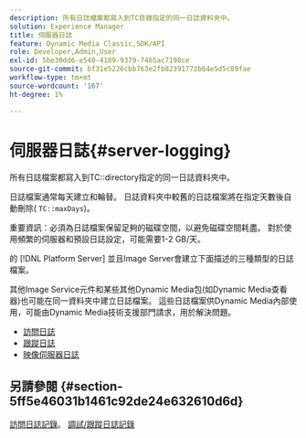 ```yaml
---
description: 所有日誌檔案都寫入到TC目錄指定的同一日誌資料夾中。
solution: Experience Manager
title: 伺服器日誌
feature: Dynamic Media Classic,SDK/API
role: Developer,Admin,User
exl-id: 5be30dd6-e540-4189-9379-7465ac7198ce
source-git-commit: bf31e5226cbb763e2fb82391772b64e5d5c89fae
workflow-type: tm+mt
source-wordcount: '167'
ht-degree: 1%

---
```


# 伺服器日誌{#server-logging}

所有日誌檔案都寫入到TC::directory指定的同一日誌資料夾中。

日誌檔案通常每天建立和輪替。 日誌資料夾中較舊的日誌檔案將在指定天數後自動刪除( `TC::maxDays`)。

重要資訊：必須為日誌檔案保留足夠的磁碟空間，以避免磁碟空間耗盡。 對於使用頻繁的伺服器和預設日誌設定，可能需要1-2 GB/天。

的 [!DNL Platform Server] 並且Image Server會建立下面描述的三種類型的日誌檔案。

其他Image Service元件和某些其他Dynamic Media包(如Dynamic Media查看器)也可能在同一資料夾中建立日誌檔案。 這些日誌檔案供Dynamic Media內部使用，可能由Dynamic Media技術支援部門請求，用於解決問題。

* [訪問日誌](c-access-log.md)
* [跟蹤日誌](c-trace-log.md)
* [映像伺服器日誌](c-image-server-log.md)

## 另請參閱 {#section-5ff5e46031b1461c92de24e632610d6d}

[訪問日誌記錄](../../../../is-api/image-serving-api-ref/c-configuration-and-administration/c-server-settings/r-access-logging.md#reference-5d175921c12a48a6be7f722517615d0f)。 [調試/跟蹤日誌記錄](../../../../is-api/image-serving-api-ref/c-configuration-and-administration/c-server-settings/r-debug-trace-logging.md#reference-4b372f81001849f5b495457da7af8e82)
